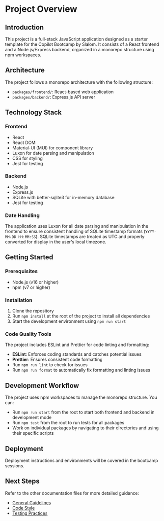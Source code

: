 # Project Overview

## Introduction

This project is a full-stack JavaScript application designed as a starter template for the Copilot Bootcamp by Slalom. It consists of a React frontend and a Node.js/Express backend, organized in a monorepo structure using npm workspaces.

## Architecture

The project follows a monorepo architecture with the following structure:

- `packages/frontend/`: React-based web application
- `packages/backend/`: Express.js API server

## Technology Stack

### Frontend

- React
- React DOM
- Material-UI (MUI) for component library
- Luxon for date parsing and manipulation
- CSS for styling
- Jest for testing

### Backend

- Node.js
- Express.js
- SQLite with better-sqlite3 for in-memory database
- Jest for testing

### Date Handling

The application uses Luxon for all date parsing and manipulation in the frontend to ensure consistent handling of SQLite timestamp formats (`YYYY-MM-DD HH:MM:SS`). SQLite timestamps are treated as UTC and properly converted for display in the user's local timezone.

## Getting Started

### Prerequisites

- Node.js (v16 or higher)
- npm (v7 or higher)

### Installation

1. Clone the repository
2. Run `npm install` at the root of the project to install all dependencies
3. Start the development environment using `npm run start`

### Code Quality Tools

The project includes ESLint and Prettier for code linting and formatting:

- **ESLint**: Enforces coding standards and catches potential issues
- **Prettier**: Ensures consistent code formatting
- Run `npm run lint` to check for issues
- Run `npm run format` to automatically fix formatting and linting issues

## Development Workflow

The project uses npm workspaces to manage the monorepo structure. You can:

- Run `npm run start` from the root to start both frontend and backend in development mode
- Run `npm test` from the root to run tests for all packages
- Work on individual packages by navigating to their directories and using their specific scripts

## Deployment

Deployment instructions and environments will be covered in the bootcamp sessions.

## Next Steps

Refer to the other documentation files for more detailed guidance:

- [General Guidelines](./general-guidelines.md)
- [Code Style](./code-style.md)
- [Testing Practices](./testing-practices.md)
